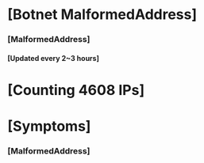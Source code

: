 # [Botnet MalformedAddress]
### [MalformedAddress]
#### [Updated every 2~3 hours]

# [Counting 4608 IPs]

# [Symptoms] 
###   [MalformedAddress]
